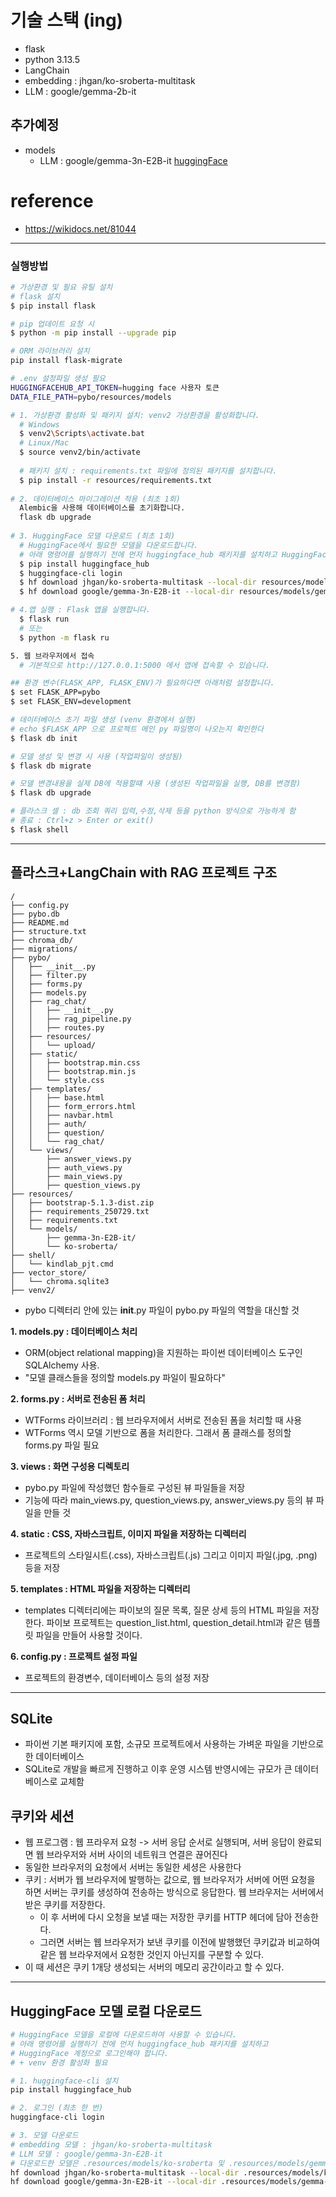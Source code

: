 # 기술 스택 (ing)
- flask
- python 3.13.5
- LangChain
- embedding : jhgan/ko-sroberta-multitask
- LLM : google/gemma-2b-it
## 추가예정
- models
  - LLM : google/gemma-3n-E2B-it [huggingFace](https://huggingface.co/google/gemma-3n-E2B-it)

# reference
- https://wikidocs.net/81044
---
### 실행방법
```bash
# 가상환경 및 필요 유틸 설치
# flask 설치
$ pip install flask

# pip 업데이트 요청 시
$ python -m pip install --upgrade pip

# ORM 라이브러리 설치
pip install flask-migrate

# .env 설정파일 생성 필요
HUGGINGFACEHUB_API_TOKEN=hugging face 사용자 토큰
DATA_FILE_PATH=pybo/resources/models

# 1. 가상환경 활성화 및 패키지 설치: venv2 가상환경을 활성화합니다.
  # Windows
  $ venv2\Scripts\activate.bat
  # Linux/Mac
  $ source venv2/bin/activate
  
  # 패키지 설치 : requirements.txt 파일에 정의된 패키지를 설치합니다.
  $ pip install -r resources/requirements.txt
    
# 2. 데이터베이스 마이그레이션 적용 (최초 1회)
  Alembic을 사용해 데이터베이스를 초기화합니다.
  flask db upgrade
  
# 3. HuggingFace 모델 다운로드 (최초 1회)
  # HuggingFace에서 필요한 모델을 다운로드합니다.
  # 아래 명령어를 실행하기 전에 먼저 huggingface_hub 패키지를 설치하고 HuggingFace 계정으로 로그인해야 합니다.
  $ pip install huggingface_hub
  $ huggingface-cli login
  $ hf download jhgan/ko-sroberta-multitask --local-dir resources/models/ko-sroberta
  $ hf download google/gemma-3n-E2B-it --local-dir resources/models/gemma-3n-E2B-it

# 4.앱 실행 : Flask 앱을 실행합니다.
  $ flask run
  # 또는
  $ python -m flask ru

5. 웹 브라우저에서 접속
  # 기본적으로 http://127.0.0.1:5000 에서 앱에 접속할 수 있습니다.

## 환경 변수(FLASK_APP, FLASK_ENV)가 필요하다면 아래처럼 설정합니다.
$ set FLASK_APP=pybo
$ set FLASK_ENV=development
```

```bash
# 데이터베이스 초기 파일 생성 (venv 환경에서 실행)
# echo $FLASK_APP 으로 프로젝트 메인 py 파일명이 나오는지 확인한다
$ flask db init

# 모델 생성 및 변경 시 사용 (작업파일이 생성됨)
$ flask db migrate

# 모델 변경내용을 실제 DB에 적용할떄 사용 (생성된 작업파일을 실행, DB를 변경함)
$ flask db upgrade

# 플라스크 셀 : db 조회 쿼리 입력,수정,삭제 등을 python 방식으로 가능하게 함
# 종료 : Ctrl+z > Enter or exit()
$ flask shell
```

---
## 플라스크+LangChain with RAG 프로젝트 구조
```text
/
├── config.py
├── pybo.db
├── README.md
├── structure.txt
├── chroma_db/
├── migrations/
├── pybo/
│   ├── __init__.py
│   ├── filter.py
│   ├── forms.py
│   ├── models.py
│   ├── rag_chat/
│   │   ├── __init__.py
│   │   ├── rag_pipeline.py
│   │   ├── routes.py
│   ├── resources/
│   │   └── upload/
│   ├── static/
│   │   ├── bootstrap.min.css
│   │   ├── bootstrap.min.js
│   │   └── style.css
│   ├── templates/
│   │   ├── base.html
│   │   ├── form_errors.html
│   │   ├── navbar.html
│   │   ├── auth/
│   │   ├── question/
│   │   └── rag_chat/
│   └── views/
│       ├── answer_views.py
│       ├── auth_views.py
│       ├── main_views.py
│       ├── question_views.py
├── resources/
│   ├── bootstrap-5.1.3-dist.zip
│   ├── requirements_250729.txt
│   ├── requirements.txt
│   └── models/
│       ├── gemma-3n-E2B-it/
│       └── ko-sroberta/
├── shell/
│   └── kindlab_pjt.cmd
├── vector_store/
│   └── chroma.sqlite3
├── venv2/
```
  
- pybo 디렉터리 안에 있는 __init__.py 파일이 pybo.py 파일의 역할을 대신할 것

**1. models.py : 데이터베이스 처리**    
- ORM(object relational mapping)을 지원하는 파이썬 데이터베이스 도구인 SQLAlchemy 사용.
- "모델 클래스들을 정의할 models.py 파일이 필요하다"

**2. forms.py : 서버로 전송된 폼 처리**    
- WTForms 라이브러리 : 웹 브라우저에서 서버로 전송된 폼을 처리할 때 사용
- WTForms 역시 모델 기반으로 폼을 처리한다. 그래서 폼 클래스를 정의할 forms.py 파일 필요

**3. views : 화면 구성용 디렉토리**    
- pybo.py 파일에 작성했던 함수들로 구성된 뷰 파일들을 저장
- 기능에 따라 main_views.py, question_views.py, answer_views.py 등의 뷰 파일을 만들 것

**4. static : CSS, 자바스크립트, 이미지 파일을 저장하는 디렉터리**    
- 프로젝트의 스타일시트(.css), 자바스크립트(.js) 그리고 이미지 파일(.jpg, .png) 등을 저장

**5. templates : HTML 파일을 저장하는 디렉터리**    
- templates 디렉터리에는 파이보의 질문 목록, 질문 상세 등의 HTML 파일을 저장한다. 파이보 프로젝트는 question_list.html, question_detail.html과 같은 템플릿 파일을 만들어 사용할 것이다.

**6. config.py : 프로젝트 설정 파일**    
- 프로젝트의 환경변수, 데이터베이스 등의 설정 저장
---
## SQLite    
- 파이썬 기본 패키지에 포함, 소규모 프로젝트에서 사용하는 가벼운 파일을 기반으로 한 데이터베이스
- SQLite로 개발을 빠르게 진행하고 이후 운영 시스템 반영시에는 규모가 큰 데이터베이스로 교체함

## 쿠키와 세션
- 웹 프로그램 : 웹 프라우저 요청 -> 서버 응답 순서로 실행되며, 서버 응답이 완료되면 웹 브라우저와 서버 사이의 네트워크 연결은 끊어진다
- 동일한 브라우저의 요청에서 서버는 동일한 세셩은 사용한다
- 쿠키 : 서버가 웹 브라우저에 발행하는 값으로, 웹 브라우저가 서버에 어떤 요청을 하면 서버는 쿠키를 생성하여 전송하는 방식으로 응답한다. 웹 브라우저는 서버에서 받은 쿠키를 저장한다.   
  - 이 후 서버에 다시 오청을 보낼 때는 저장한 쿠키를 HTTP 헤더에 담아 전송한다.
  - 그러면 서버는 웹 브라우저가 보낸 쿠키를 이전에 발행했던 쿠키값과 비교하여 같은 웹 브라우저에서 요청한 것인지 아닌지를 구분할 수 있다.
- 이 때 세션은 쿠키 1개당 생성되는 서버의 메모리 공간이라고 할 수 있다.

---
## HuggingFace 모델 로컬 다운로드
```bash
# HuggingFace 모델을 로컬에 다운로드하여 사용할 수 있습니다.
# 아래 명령어를 실행하기 전에 먼저 huggingface_hub 패키지를 설치하고
# HuggingFace 계정으로 로그인해야 합니다. 
# + venv 환경 활성화 필요

# 1. huggingface-cli 설치
pip install huggingface_hub

# 2. 로그인 (최초 한 번)
huggingface-cli login

# 3. 모델 다운로드
# embedding 모델 : jhgan/ko-sroberta-multitask
# LLM 모델 : google/gemma-3n-E2B-it
# 다운로드한 모델은 .resources/models/ko-sroberta 및 .resources/models/gemma-3n-E2B-it 디렉터리에 저장됩니다.
hf download jhgan/ko-sroberta-multitask --local-dir .resources/models/ko-sroberta
hf download google/gemma-3n-E2B-it --local-dir .resources/models/gemma-3n-E2B-it
```
